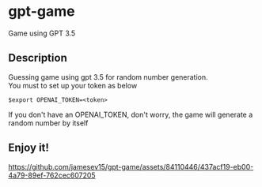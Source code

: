 # gpt-game
Game using GPT 3.5

## Description  
Guessing game using gpt 3.5 for random number generation.  
You must to set up your token as below  

    $export OPENAI_TOKEN=<token>

If you don't have an OPENAI_TOKEN, don't worry, the game will generate a random number by itself

## Enjoy it!

https://github.com/jamesev15/gpt-game/assets/84110446/437acf19-eb00-4a79-89ef-762cec607205


